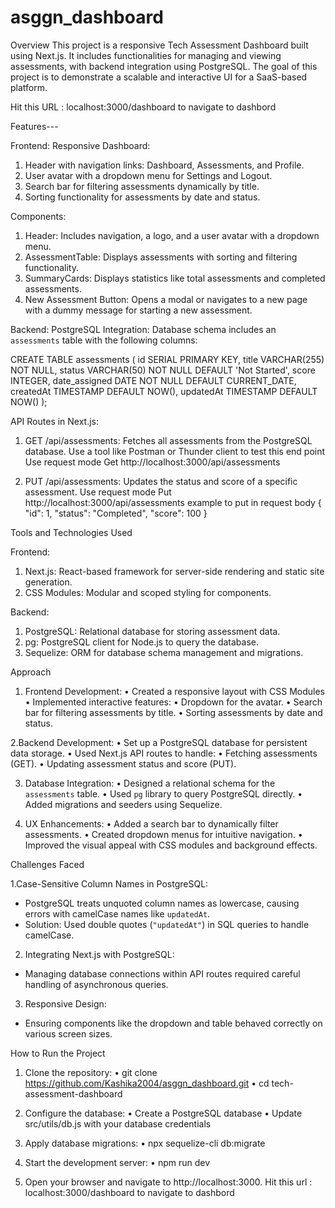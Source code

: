 # asggn_dashboard

Overview
This project is a responsive Tech Assessment Dashboard built using Next.js. It includes
functionalities for managing and viewing assessments, with backend integration using
PostgreSQL. The goal of this project is to demonstrate a scalable and interactive UI for a
SaaS-based platform.

Hit this URL : localhost:3000/dashboard
to navigate to dashbord

Features---

Frontend:
 Responsive Dashboard:
1. Header with navigation links: Dashboard, Assessments, and Profile.
2. User avatar with a dropdown menu for Settings and Logout.
3. Search bar for filtering assessments dynamically by title.
4. Sorting functionality for assessments by date and status.

 Components:
1. Header: Includes navigation, a logo, and a user avatar with a dropdown menu.
2. AssessmentTable: Displays assessments with sorting and filtering functionality.
3. SummaryCards: Displays statistics like total assessments and completed assessments.
4. New Assessment Button: Opens a modal or navigates to a new page with a dummy
message for starting a new assessment.

Backend:
PostgreSQL Integration:
 Database schema includes an `assessments` table with the following columns:

 CREATE TABLE assessments (
 id SERIAL PRIMARY KEY,
 title VARCHAR(255) NOT NULL,
 status VARCHAR(50) NOT NULL DEFAULT 'Not Started',
 score INTEGER,
 date_assigned DATE NOT NULL DEFAULT CURRENT_DATE,
 createdAt TIMESTAMP DEFAULT NOW(),
 updatedAt TIMESTAMP DEFAULT NOW()
 );

API Routes in Next.js:
1. GET /api/assessments: Fetches all assessments from the PostgreSQL database.
Use a tool like Postman or Thunder client to test this end point
Use request mode Get
http://localhost:3000/api/assessments

2. PUT /api/assessments: Updates the status and score of a specific assessment.
Use request mode Put
http://localhost:3000/api/assessments
example to put in request body
{ "id": 1,
 "status": "Completed",
 "score": 100
}


Tools and Technologies Used

Frontend:
1. Next.js: React-based framework for server-side rendering and static site generation.
2. CSS Modules: Modular and scoped styling for components.

Backend:
1. PostgreSQL: Relational database for storing assessment data.
2. pg: PostgreSQL client for Node.js to query the database.
3. Sequelize: ORM for database schema management and migrations.

Approach

1. Frontend Development:
• Created a responsive layout with CSS Modules
• Implemented interactive features:
• Dropdown for the avatar.
• Search bar for filtering assessments by title.
• Sorting assessments by date and status.

2.Backend Development:
• Set up a PostgreSQL database for persistent data storage.
• Used Next.js API routes to handle:
• Fetching assessments (GET).
• Updating assessment status and score (PUT).

3. Database Integration:
• Designed a relational schema for the `assessments` table.
• Used `pg` library to query PostgreSQL directly.
• Added migrations and seeders using Sequelize.

4. UX Enhancements:
• Added a search bar to dynamically filter assessments.
• Created dropdown menus for intuitive navigation.
• Improved the visual appeal with CSS modules and background effects.

Challenges Faced

1.Case-Sensitive Column Names in PostgreSQL:
 - PostgreSQL treats unquoted column names as lowercase, causing errors with camelCase
names like `updatedAt`.
 - Solution: Used double quotes (`"updatedAt"`) in SQL queries to handle camelCase.

2. Integrating Next.js with PostgreSQL:
 - Managing database connections within API routes required careful handling of
asynchronous queries.

3. Responsive Design:
 - Ensuring components like the dropdown and table behaved correctly on various screen
sizes.

How to Run the Project

1. Clone the repository:
• git clone https://github.com/Kashika2004/asggn_dashboard.git
• cd tech-assessment-dashboard

2. Configure the database:
• Create a PostgreSQL database
• Update src/utils/db.js with your database credentials

3. Apply database migrations:
• npx sequelize-cli db:migrate

4. Start the development server:
• npm run dev

5. Open your browser and navigate to http://localhost:3000.
Hit this url : localhost:3000/dashboard
to navigate to dashbord
